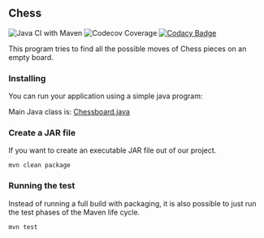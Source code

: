 ## Chess

![Java CI with Maven](https://github.com/ashusharmatech/chess/workflows/Java%20CI%20with%20Maven/badge.svg)
![Codecov Coverage](https://codecov.io/gh/ashusharmatech/chess/branch/master/graph/badge.svg)
[![Codacy Badge](https://app.codacy.com/project/badge/Grade/8be1614a4c2f47248d1ca9ae1eef1f64)](https://www.codacy.com/manual/email2ashusharma/chess?utm_source=github.com&amp;utm_medium=referral&amp;utm_content=ashusharmatech/chess&amp;utm_campaign=Badge_Grade)

This program tries to find all the possible moves of Chess pieces on an empty board.

### Installing

You can run your application using a simple java program:

Main Java class is: [Chessboard.java](/src/main/java/io/game/Chessboard.java)

### Create a JAR file
If you want to create an executable JAR file out of our project. 
```mavens
mvn clean package
```

### Running the test
Instead of running a full build with packaging, it is also possible to just run the test phases of the Maven life cycle.
```maven
mvn test
```
